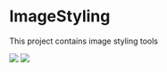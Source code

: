 # ImageStyling
This project contains image styling tools

![](https://media.giphy.com/media/3o7aDffvAGwKgJ5Kxy/giphy.gif)
![](https://media.giphy.com/media/xT9Igop4IxNxf5POYo/giphy.gif)

